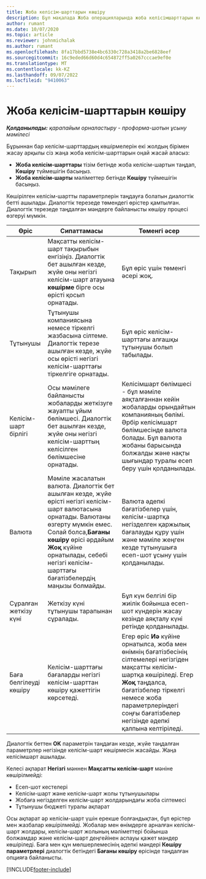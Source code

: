 ```yaml
---
title: Жоба келісім-шарттарын көшіру
description: Бұл мақалада Жоба операцияларында жоба келісімшарттарын көшіру туралы ақпарат берілген.
author: rumant
ms.date: 10/07/2020
ms.topic: article
ms.reviewer: johnmichalak
ms.author: rumant
ms.openlocfilehash: 8fa17bbd5738e4bc6330c728a3418a2be6828eef
ms.sourcegitcommit: 16c9eded66d60d4c654872ff5a0267cccae9ef0e
ms.translationtype: MT
ms.contentlocale: kk-KZ
ms.lasthandoff: 09/07/2022
ms.locfileid: "9410063"
---
```

# <a name="copy-project-contracts"></a>Жоба келісім-шарттарын көшіру

_**Қолданылады:** қарапайым орналастыру - проформа-шотын ұсыну мәмілесі_

Бұрыннан бар келісім-шарттардың көшірмелерін екі жолдың бірімен жасау арқылы сіз жаңа жоба келісім-шарттарын оңай жасай аласыз: 

  - **Жоба келісім-шарттары** тізім бетінде жоба келісім-шартын таңдап, **Көшіру** түймешігін басыңыз.
  - **Жоба келісім-шарты** мәліметтер бетінде **Көшіру** түймешігін басыңыз.

Көшірілген келісім-шартты параметрлерін таңдауға болатын диалогтік бетті ашылады. Диалогтік терезеде төмендегі өрістер қамтылған. Диалогтік терезеде таңдалған мәндерге байланысты көшіру процесі өзгеруі мүмкін.

| **Өріс** | **Сипаттамасы** | **Төменгі әсер** |
| --- | --- | --- |
| Тақырып | Мақсатты келісім-шарт тақырыбын енгізіңіз. Диалогтік бет ашылған кезде, жүйе оны негізгі келісім-шарт атауына **көшірме** бірге осы өрісті қосып орнатады. | Бұл өріс үшін төменгі әсері жоқ. |
| Тұтынушы | Тұтынушы компаниясына немесе тіркелгі жазбасына сілтеме. Диалогтік терезе ашылған кезде, жүйе осы өрісті негізгі келісім-шарттағы тіркелгіге орнатады. | Бұл өріс келісім-шарттағы алғашқы тұтынушы болып табылады. |
| Келісім-шарт бірлігі | Осы мәмілеге байланысты жобаларды жеткізуге жауапты ұйым бөлімшесі. Диалогтік бет ашылған кезде, жүйе оны негізгі келісім-шарттың келісілген бөлімшесіне орнатады. | Келісімшарт бөлімшесі - бұл мәміле аяқталғаннан кейін жобаларды орындайтын компанияның бөлімі. Әрбір келісімшарт бөлімшесінде валюта болады. Бұл валюта жобаны барысында болжалды және нақты шығындар туралы есеп беру үшін қолданылады. |
| Валюта | Мәміле жасалатын валюта. Диалогтік бет ашылған кезде, жүйе өрісті негізгі келісім-шарт валютасына орнатады. Валютаны өзгерту мүмкін емес. Солай болса,**Бағаны көшіру** өрісі әрдайым **Жоқ** күйіне орнатылады, себебі негізгі келісім-шарттағы бағатізбелердің маңызы болмайды. | Валюта әдепкі бағатізбелер үшін, келісім-шартқа негізделген қаржылық бағалауды құру үшін және мәміле жеңген кезде тұтынушыға есеп-шот ұсыну үшін қолданылады. |
| Сұралған жеткізу күні | Жеткізу күні тұтынушы тарапынан сұралады. | Бұл күн белгілі бір жиілік бойынша есеп-шот күндерін жасау кезінде аяқталу күні ретінде қолданылады. |
| Баға белгілеуді көшіру | Келісім-шарттағы бағаларды негізгі келісім-шарттан көшіру қажеттігін көрсетеді. | Егер өріс **Иә** күйіне орнатылса, жоба мен өнімнің бағатізбесінің сілтемелері негізгіден мақсатты келісім-шартқа көшіріледі. Егер **Жоқ** таңдалса, бағатізбелер тіркелгі немесе жоба параметрлеріндегі соңғы бағатізбелер негізінде әдепкі қалпына келтіріледі. |

Диалогтік беттен **OK** параметрін таңдаған кезде, жүйе таңдалған параметрлер негізінде келісім-шарт көшірмесін жасайды. Жаңа келісімшарт ашылады.

Келесі ақпарат **Негізгі** мәннен **Мақсатты келісім-шарт** мәніне көшірілмейді:

  - Есеп-шот кестелері
  - Келісім-шарт және келісім-шарт жолы тұтынушылары
  - Жобаға негізделген келісім-шарт жолдарындағы жоба сілтемесі
  - Тұтынушы бюджеті туралы ақпарат

Осы ақпарат әр келісім-шарт үшін ерекше болғандықтан, бұл өрістер мен жазбалар көшірілмейді. Жобалар мен өнімдерге арналған келісім-шарт жолдары, келісім-шарт жолының мәліметтері бойынша болжамдар және келісім-шарт деңгейінен аспауы қажет мәндер көшіріледі. Баға мен құн мөлшерлемесінің әдепкі мәндері **Көшіру параметрлері** диалогтік бетіндегі **Бағаны көшіру** өрісінде таңдалған опцияға байланысты.


[!INCLUDE[footer-include](../../includes/footer-banner.md)]
